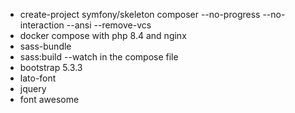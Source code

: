 - create-project symfony/skeleton composer --no-progress --no-interaction --ansi --remove-vcs
- docker compose with php 8.4 and nginx
- sass-bundle
- sass:build --watch in the compose file
- bootstrap 5.3.3
- lato-font
- jquery
- font awesome
